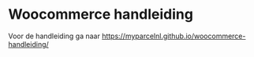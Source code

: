 # Woocommerce handleiding
Voor de handleiding ga naar https://myparcelnl.github.io/woocommerce-handleiding/
